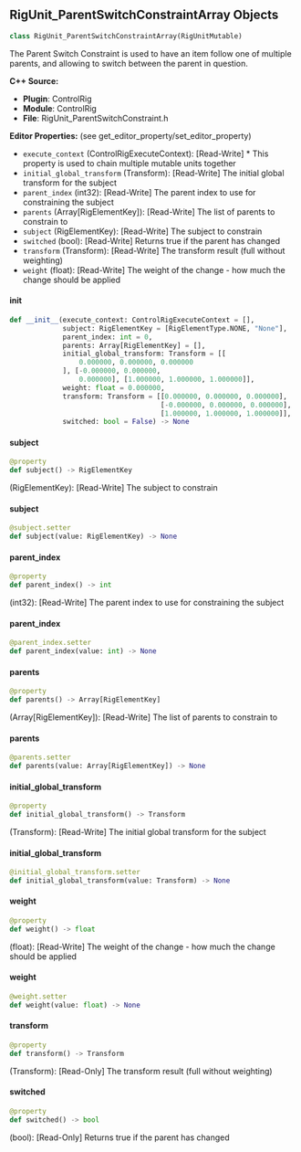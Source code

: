 ## RigUnit_ParentSwitchConstraintArray Objects

```python
class RigUnit_ParentSwitchConstraintArray(RigUnitMutable)
```

The Parent Switch Constraint is used to have an item follow one of multiple parents,
and allowing to switch between the parent in question.

**C++ Source:**

- **Plugin**: ControlRig
- **Module**: ControlRig
- **File**: RigUnit_ParentSwitchConstraint.h

**Editor Properties:** (see get_editor_property/set_editor_property)

- ``execute_context`` (ControlRigExecuteContext):  [Read-Write] * This property is used to chain multiple mutable units together
- ``initial_global_transform`` (Transform):  [Read-Write] The initial global transform for the subject
- ``parent_index`` (int32):  [Read-Write] The parent index to use for constraining the subject
- ``parents`` (Array[RigElementKey]):  [Read-Write] The list of parents to constrain to
- ``subject`` (RigElementKey):  [Read-Write] The subject to constrain
- ``switched`` (bool):  [Read-Write] Returns true if the parent has changed
- ``transform`` (Transform):  [Read-Write] The transform result (full without weighting)
- ``weight`` (float):  [Read-Write] The weight of the change - how much the change should be applied

<a id="unreal.RigUnit_ParentSwitchConstraintArray.__init__"></a>

#### __init__

```python
def __init__(execute_context: ControlRigExecuteContext = [],
             subject: RigElementKey = [RigElementType.NONE, "None"],
             parent_index: int = 0,
             parents: Array[RigElementKey] = [],
             initial_global_transform: Transform = [[
                 0.000000, 0.000000, 0.000000
             ], [-0.000000, 0.000000,
                 0.000000], [1.000000, 1.000000, 1.000000]],
             weight: float = 0.000000,
             transform: Transform = [[0.000000, 0.000000, 0.000000],
                                     [-0.000000, 0.000000, 0.000000],
                                     [1.000000, 1.000000, 1.000000]],
             switched: bool = False) -> None
```

<a id="unreal.RigUnit_ParentSwitchConstraintArray.subject"></a>

#### subject

```python
@property
def subject() -> RigElementKey
```

(RigElementKey):  [Read-Write] The subject to constrain

<a id="unreal.RigUnit_ParentSwitchConstraintArray.subject"></a>

#### subject

```python
@subject.setter
def subject(value: RigElementKey) -> None
```

<a id="unreal.RigUnit_ParentSwitchConstraintArray.parent_index"></a>

#### parent_index

```python
@property
def parent_index() -> int
```

(int32):  [Read-Write] The parent index to use for constraining the subject

<a id="unreal.RigUnit_ParentSwitchConstraintArray.parent_index"></a>

#### parent_index

```python
@parent_index.setter
def parent_index(value: int) -> None
```

<a id="unreal.RigUnit_ParentSwitchConstraintArray.parents"></a>

#### parents

```python
@property
def parents() -> Array[RigElementKey]
```

(Array[RigElementKey]):  [Read-Write] The list of parents to constrain to

<a id="unreal.RigUnit_ParentSwitchConstraintArray.parents"></a>

#### parents

```python
@parents.setter
def parents(value: Array[RigElementKey]) -> None
```

<a id="unreal.RigUnit_ParentSwitchConstraintArray.initial_global_transform"></a>

#### initial_global_transform

```python
@property
def initial_global_transform() -> Transform
```

(Transform):  [Read-Write] The initial global transform for the subject

<a id="unreal.RigUnit_ParentSwitchConstraintArray.initial_global_transform"></a>

#### initial_global_transform

```python
@initial_global_transform.setter
def initial_global_transform(value: Transform) -> None
```

<a id="unreal.RigUnit_ParentSwitchConstraintArray.weight"></a>

#### weight

```python
@property
def weight() -> float
```

(float):  [Read-Write] The weight of the change - how much the change should be applied

<a id="unreal.RigUnit_ParentSwitchConstraintArray.weight"></a>

#### weight

```python
@weight.setter
def weight(value: float) -> None
```

<a id="unreal.RigUnit_ParentSwitchConstraintArray.transform"></a>

#### transform

```python
@property
def transform() -> Transform
```

(Transform):  [Read-Only] The transform result (full without weighting)

<a id="unreal.RigUnit_ParentSwitchConstraintArray.switched"></a>

#### switched

```python
@property
def switched() -> bool
```

(bool):  [Read-Only] Returns true if the parent has changed

<a id="unreal.RigUnit_ProjectTransformToNewParent"></a>